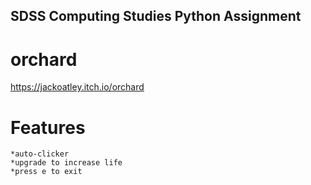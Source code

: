 ## SDSS Computing Studies Python Assignment

# orchard
https://jackoatley.itch.io/orchard

# Features
    *auto-clicker
    *upgrade to increase life
    *press e to exit